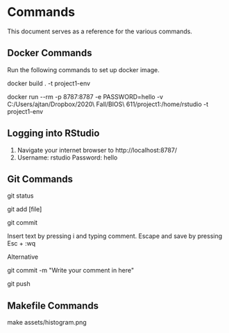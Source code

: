 # Commands

This document serves as a reference for the various commands.

## Docker Commands

Run the following commands to set up docker image.

docker build . -t project1-env

docker run --rm -p 8787:8787 -e PASSWORD=hello -v C:/Users/ajtan/Dropbox/2020\ Fall/BIOS\ 611/project1:/home/rstudio -t project1-env

## Logging into RStudio
1. Navigate your internet browser to http://localhost:8787/
1. Username: rstudio Password: hello

## Git Commands

git status

git add [file]

git commit

Insert text by pressing i and typing comment. Escape and save by pressing Esc + :wq

Alternative

git commit -m "Write your comment in here"

git push

## Makefile Commands

make assets/histogram.png